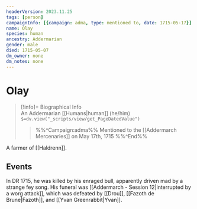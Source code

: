 ```yaml
---
headerVersion: 2023.11.25
tags: [person]
campaignInfo: [{campaign: adma, type: mentioned to, date: 1715-05-17}]
name: Olay
species: human
ancestry: Addermarian
gender: male
died: 1715-05-07
dm_owner: none
dm_notes: none
---
```

# Olay
>[!info]+ Biographical Info  
> An Addermarian [[Humans|human]] (he/him)  
> `$=dv.view("_scripts/view/get_PageDatedValue")`  
>> %%^Campaign:adma%% Mentioned to the [[Addermarch Mercenaries]] on May 17th, 1715 %%^End%%

A farmer of [[Haldrenn]]. 
## Events
In DR 1715, he was killed by his enraged bull, apparently driven mad by a strange fey song. His funeral was [[Addermarch - Session 12|interrupted by a worg attack]], which was defeated by [[Drou]], [[Fazoth de Brune|Fazoth]], and [[Yvan Greenrabbit|Yvan]]. 


